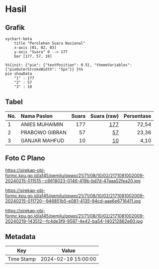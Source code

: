 # Hasil

## Grafik

```mermaid
xychart-beta
    title "Perolehan Suara Nasional"
    x-axis [01, 02, 03]
    y-axis "Suara" 0 --> 177
    bar [177, 57, 10]
```

```mermaid
%%{init: {"pie": {"textPosition": 0.5}, "themeVariables": {"pieOuterStrokeWidth": "5px"}} }%%
pie showData
    "1" : 177
    "2" : 57
    "3" : 10
```

## Tabel

| No. | Nama Paslon    | Suara | Suara (raw) | Persentase |
|:--- |:-------------- | -----:| -----------:| ----------:|
| 1   | ANIES MUHAIMIN | 177   | [177][p-1]  | 72,54      |
| 2   | PRABOWO GIBRAN | 57    | [57][p-2]   | 23,36      |
| 3   | GANJAR MAHFUD  | 10    | [10][p-3]   | 4,10       |


[p-1]: https://github.com/gigit-pemilu/pemilu-2024/blob/main/pilpres/hitung-suara/sub/21-kepulauan-riau/sub/71-kota-batam/sub/08-galang/sub/1002-karas/sub/009-tps/sub/paslon-1.txt
[p-2]: https://github.com/gigit-pemilu/pemilu-2024/blob/main/pilpres/hitung-suara/sub/21-kepulauan-riau/sub/71-kota-batam/sub/08-galang/sub/1002-karas/sub/009-tps/sub/paslon-2.txt
[p-3]: https://github.com/gigit-pemilu/pemilu-2024/blob/main/pilpres/hitung-suara/sub/21-kepulauan-riau/sub/71-kota-batam/sub/08-galang/sub/1002-karas/sub/009-tps/sub/paslon-3.txt

## Foto C Plano

https://sirekap-obj-formc.kpu.go.id/a145/pemilu/ppwp/21/71/08/10/02/2171081002009-20240215-011515--c6618023-0146-419b-bd7d-47aaa52fea20.jpg

https://sirekap-obj-formc.kpu.go.id/a145/pemilu/ppwp/21/71/08/10/02/2171081002009-20240215-011720--946851b5-e081-4135-94cd-aae6e6716411.jpg

https://sirekap-obj-formc.kpu.go.id/a145/pemilu/ppwp/21/71/08/10/02/2171081002009-20240219-143512--fc4de3f9-9597-4e42-ba54-140212882e60.jpg


## Metadata

| Key        | Value               |
| ---------- | ------------------- |
| Time Stamp | 2024-02-19 15:00:00 |



